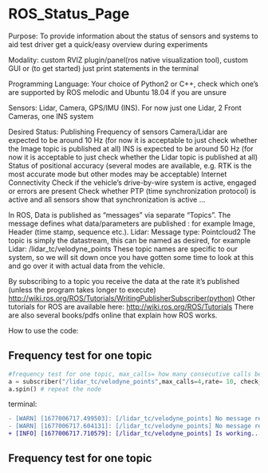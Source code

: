 # ROS_Status_Page
Purpose: To provide information about the status of sensors and systems to aid test driver get a quick/easy overview during experiments

Modality: custom RVIZ plugin/panel(ros native visualization tool), custom GUI or (to get started) just print statements in the terminal

Programming Language: Your choice of Python2 or C++, check which one’s are supported by ROS melodic and Ubuntu 18.04 if you are unsure

Sensors: Lidar, Camera, GPS/IMU (INS). 
For now just one Lidar, 2 Front Cameras, one INS system

Desired Status: 
Publishing Frequency of sensors 
Camera/Lidar are expected to be around 10 Hz (for now it is acceptable to just check whether the Image topic is published at all) 
INS is expected to be around 50 Hz (for now it is acceptable to just check whether the Lidar topic is published at all) 
Status of positional accuracy (several modes are available, e.g. RTK is the most accurate mode but other modes may be acceptable)
Internet Connectivity
Check if the vehicle’s drive-by-wire system is active, engaged or errors are present
Check whether PTP (time synchronization protocol) is active and all sensors show that synchronization is active
…

In ROS, Data is published as “messages” via separate “Topics”. 
The message defines what data/parameters are published : for example Image, Header (time stamp, sequence etc.). Lidar: Message type: Pointcloud2
The topic is simply the datastream, this can be named as desired, for example Lidar: /lidar_tc/velodyne_points
These topic names are specific to our system, so we will sit down once you have gotten some time to look at this and go over it with actual data from the vehicle. 

By subscribing to a topic you receive the data at the rate it’s published (unless the program takes longer to execute) http://wiki.ros.org/ROS/Tutorials/WritingPublisherSubscriber(python) 
Other tutorials for ROS are available here: http://wiki.ros.org/ROS/Tutorials 
There are also several books/pdfs online that explain how ROS works. 

<h> How to use the code: </h>

<h2> Frequency test for one topic </h2>

```python
#frequency test for one topic, max_calls= how many consecutive calls before printing warnning,rate= hz, check_period= how many times to check the topic, gps_status= enable gps accurcy testing
a = subscriber("/lidar_tc/velodyne_points",max_calls=4,rate= 10, check_period=-1, gps_status=False)
a.spin() # repeat the node
```
terminal:
```diff
- [WARN] [1677006717.499503]: [/lidar_tc/velodyne_points] No message received for 33 calls on rate of 10 Hz.
- [WARN] [1677006717.604131]: [/lidar_tc/velodyne_points] No message received for 34 calls on rate of 10 Hz.
+ [INFO] [1677006717.710579]: [/lidar_tc/velodyne_points] Is working...
```



<h2> Frequency test for one topic </h2>
